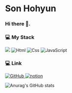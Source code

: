 # Son Hohyun
### Hi there 👋.

### 💻 My Stack
<img src="https://img.shields.io/badge/Java-3766AB?style=plastic&logo=Java&logoColor=white"/>  <img alt="Html" src ="https://img.shields.io/badge/HTML5-E34F26.svg?&style=plastic&logo=HTML5&logoColor=white"/> <img alt="Css" src ="https://img.shields.io/badge/CSS3-1572B6.svg?&style=plastic&logo=CSS3&logoColor=white"/> <img alt="JavaScript" src ="https://img.shields.io/badge/JavaScriipt-F7DF1E.svg?&style=plastic&logo=JavaScript&logoColor=black"/>

### 💻 Link
<a href = "https://github.com/HohyunSon"><img alt="GitHub" src ="https://img.shields.io/badge/GitHub-181717.svg?&style=for-the-badge&logo=GitHub&logoColor=white"/>
</a> <a href = "https://www.notion.so/Java-e9525c76b31b4df2b1077efce1d99977?pvs=4"> <img alt="notion" src ="https://img.shields.io/badge/notion-black.svg?&style=for-the-badge&logo=notion&logoColor=white"/></a>

![Anurag's GitHub stats](https://github-readme-stats.vercel.app/api?username=HohyunSon&show_icons=true&theme=shadow_red)

<!--
**HohyunSon/HohyunSon** is a ✨ _special_ ✨ repository because its `README.md` (this file) appears on your GitHub profile.

Here are some ideas to get you started:

- 🔭 I’m currently working on ...
- 🌱 I’m currently learning ...
- 👯 I’m looking to collaborate on ...
- 🤔 I’m looking for help with ...
- 💬 Ask me about ...
- 📫 How to reach me: ...
- 😄 Pronouns: ...
- ⚡ Fun fact: ...
-->
